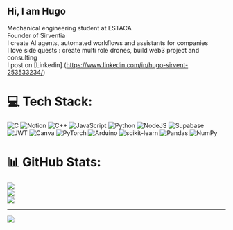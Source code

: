 ## Hi, I am Hugo

Mechanical engineering student at ESTACA<br/>
Founder of Sirventia<br/>
I create AI agents, automated workflows and assistants for companies<br/>
I love side quests : create multi role drones, build web3 project and consulting<br/>
I post on [Linkedin].(https://www.linkedin.com/in/hugo-sirvent-253533234/)<br/>


# 💻 Tech Stack:
![C](https://img.shields.io/badge/c-%2300599C.svg?style=for-the-badge&logo=c&logoColor=white) ![Notion](https://img.shields.io/badge/Notion-%23000000.svg?style=for-the-badge&logo=notion&logoColor=white) ![C++](https://img.shields.io/badge/c++-%2300599C.svg?style=for-the-badge&logo=c%2B%2B&logoColor=white) ![JavaScript](https://img.shields.io/badge/javascript-%23323330.svg?style=for-the-badge&logo=javascript&logoColor=%23F7DF1E) ![Python](https://img.shields.io/badge/python-3670A0?style=for-the-badge&logo=python&logoColor=ffdd54) ![NodeJS](https://img.shields.io/badge/node.js-6DA55F?style=for-the-badge&logo=node.js&logoColor=white) ![Supabase](https://img.shields.io/badge/Supabase-3ECF8E?style=for-the-badge&logo=supabase&logoColor=white) ![JWT](https://img.shields.io/badge/JWT-black?style=for-the-badge&logo=JSON%20web%20tokens) ![Canva](https://img.shields.io/badge/Canva-%2300C4CC.svg?style=for-the-badge&logo=Canva&logoColor=white) ![PyTorch](https://img.shields.io/badge/PyTorch-%23EE4C2C.svg?style=for-the-badge&logo=PyTorch&logoColor=white) ![Arduino](https://img.shields.io/badge/-Arduino-00979D?style=for-the-badge&logo=Arduino&logoColor=white) ![scikit-learn](https://img.shields.io/badge/scikit--learn-%23F7931E.svg?style=for-the-badge&logo=scikit-learn&logoColor=white) ![Pandas](https://img.shields.io/badge/pandas-%23150458.svg?style=for-the-badge&logo=pandas&logoColor=white) ![NumPy](https://img.shields.io/badge/numpy-%23013243.svg?style=for-the-badge&logo=numpy&logoColor=white)
# 📊 GitHub Stats:
![](https://github-readme-stats.vercel.app/api?username=HugoS7&theme=merko&hide_border=false&include_all_commits=false&count_private=false)<br/>
![](https://nirzak-streak-stats.vercel.app/?user=HugoS7&theme=merko&hide_border=false)<br/>
![](https://github-readme-stats.vercel.app/api/top-langs/?username=HugoS7&theme=merko&hide_border=false&include_all_commits=false&count_private=false&layout=compact)

---
[![](https://visitcount.itsvg.in/api?id=HugoS7&icon=0&color=0)](https://visitcount.itsvg.in)

<!-- Proudly created with GPRM ( https://gprm.itsvg.in ) -->
